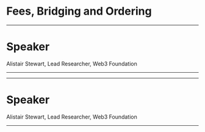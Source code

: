 # Fees, Bridging and Ordering

---

# Speaker

Alistair Stewart, Lead Researcher, Web3 Foundation

---

---

# Speaker

Alistair Stewart, Lead Researcher, Web3 Foundation

---
